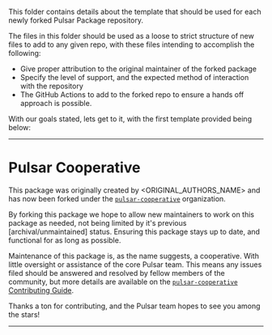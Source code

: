 This folder contains details about the template that should be used for each newly forked Pulsar Package repository.

The files in this folder should be used as a loose to strict structure of new files to add to any given repo, with these files intending to accomplish the following:

* Give proper attribution to the original maintainer of the forked package
* Specify the level of support, and the expected method of interaction with the repository
* The GitHub Actions to add to the forked repo to ensure a hands off approach is possible.

With our goals stated, lets get to it, with the first template provided being below:

---

<!-- Pulsar Cooperative Package Repository Template -->

# Pulsar Cooperative

This package was originally created by <ORIGINAL_AUTHORS_NAME> and has now been forked under the [`pulsar-cooperative`](https://github.com/pulsar-cooperative) organization.

By forking this package we hope to allow new maintainers to work on this package as needed, not being limited by it's previous [archival/unmaintained] status. Ensuring this package stays up to date, and functional for as long as possible.

Maintenance of this package is, as the name suggests, a cooperative. With little oversight or assistance of the core Pulsar team. This means any issues filed should be answered and resolved by fellow members of the community, but more details are available on the [`pulsar-cooperative` Contributing Guide](https://github.com/pulsar-cooperative/.github/blob/main/CONTRIBUTING.md).

Thanks a ton for contributing, and the Pulsar team hopes to see you among the stars!

---

<!-- Original Readme to follow -->
